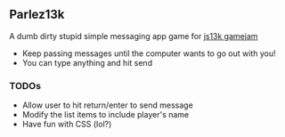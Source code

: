 ## Parlez13k
A dumb dirty stupid simple messaging app game for [js13k gamejam](http://js13kgames.com/)

 - Keep passing messages until the computer wants to go out with you!
 - You can type anything and hit send


### TODOs
 - Allow user to hit return/enter to send message
 - Modify the list items to include player's name
 - Have fun with CSS (lol?)
